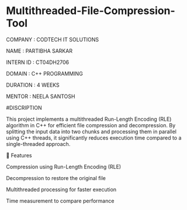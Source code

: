 # Multithreaded-File-Compression-Tool

COMPANY : CODTECH IT SOLUTIONS

NAME : PARTIBHA SARKAR

INTERN ID : CT04DH2706

DOMAIN : C++ PROGRAMMING

DURATION : 4 WEEKS

MENTOR : NEELA SANTOSH

#DISCRIPTION

This project implements a multithreaded Run-Length Encoding (RLE) algorithm in C++ for efficient file compression and decompression.
By splitting the input data into two chunks and processing them in parallel using C++ threads, it significantly reduces execution time compared to a single-threaded approach.

🚀 Features

Compression using Run-Length Encoding (RLE)

Decompression to restore the original file

Multithreaded processing for faster execution

Time measurement to compare performance
